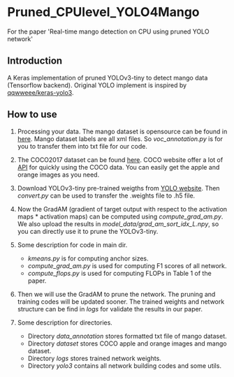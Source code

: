 # Pruned_CPUlevel_YOLO4Mango
For the paper 'Real-time mango detection on CPU using pruned YOLO network'

## Introduction
A Keras implementation of pruned YOLOv3-tiny to detect mango data (Tensorflow backend).
Original YOLO implement is inspired by [qqwweee/keras-yolo3](https://github.com/qqwweee/keras-yolo3).

## How to use
1. Processing your data. The mango dataset is opensource can be found in [here](http://acquire.cqu.edu.au:8080/vital/access/manager/Repository/cqu:17570).
  Mango dataset labels are all xml files. So *voc_annotation.py* is for you to transfer them into txt file for our code.

2. The COCO2017 dataset can be found [here](http://cocodataset.org/#download). COCO website offer a lot of [API](https://github.com/cocodataset/cocoapi) for quickly using the COCO data. You can easily get the apple and orange images as you need.

3. Download YOLOv3-tiny pre-trained weigths from [YOLO website](http://pjreddie.com/darknet/yolo/). Then *convert.py* can be used to transfer the .weights file to .h5 file.

4. Now the GradAM (gradient of target output with respect to the activation maps * activation maps) can be computed using *compute_grad_am.py*. We also upload the results in *model_data/grad_am_sort_idx_L.npy*, so you can directly use it to prune the YOLOv3-tiny.

5. Some description for code in main dir. 
   * *kmeans.py* is for computing anchor sizes. 
   * *compute_grad_am.py* is used for computing F1 scores of all network. 
   * *compute_flops.py* is used for computing FLOPs in Table 1 of the paper.

6. Then we will use the GradAM to prune the network. The pruning and training codes will be updated sooner. The trained weights and network structure can be find in *logs* for validate the results in our paper.

7. Some description for directories. 
   * Directory _data_annotation_ stores formatted txt file of mango dataset.
   * Directory _dataset_ stores COCO apple and orange images and mango dataset.
   * Directory _logs_ stores trained network weights.
   * Directory _yolo3_ contains all network building codes and some utils.
